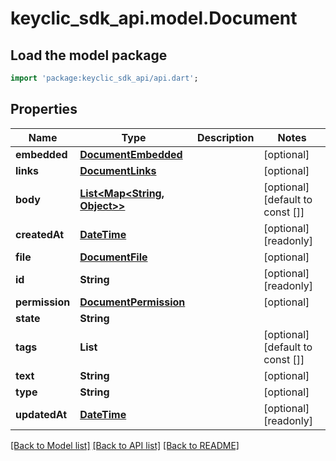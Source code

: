# keyclic_sdk_api.model.Document

## Load the model package
```dart
import 'package:keyclic_sdk_api/api.dart';
```

## Properties
Name | Type | Description | Notes
------------ | ------------- | ------------- | -------------
**embedded** | [**DocumentEmbedded**](DocumentEmbedded.md) |  | [optional] 
**links** | [**DocumentLinks**](DocumentLinks.md) |  | [optional] 
**body** | [**List<Map<String, Object>>**](Map.md) |  | [optional] [default to const []]
**createdAt** | [**DateTime**](DateTime.md) |  | [optional] [readonly] 
**file** | [**DocumentFile**](DocumentFile.md) |  | [optional] 
**id** | **String** |  | [optional] [readonly] 
**permission** | [**DocumentPermission**](DocumentPermission.md) |  | [optional] 
**state** | **String** |  | 
**tags** | **List<String>** |  | [optional] [default to const []]
**text** | **String** |  | [optional] 
**type** | **String** |  | [optional] 
**updatedAt** | [**DateTime**](DateTime.md) |  | [optional] [readonly] 

[[Back to Model list]](../README.md#documentation-for-models) [[Back to API list]](../README.md#documentation-for-api-endpoints) [[Back to README]](../README.md)


